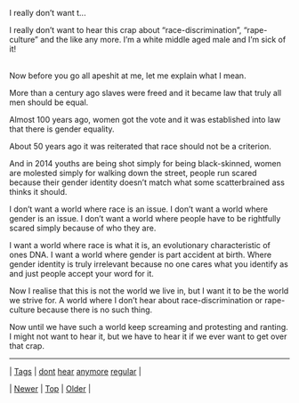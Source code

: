 <!--
title: I really don&rsquo;t want to hear this crap about &ldquo;race-discrimination&rdquo;, &ldquo;rape-culture&rdquo; and the like any more. I&rsquo;m a white middle aged male and I&rsquo;m sick of it! Now before you go all apeshit at me, let me explain what I mean. More than a century ago slaves were freed and it became law that truly all men should be equal. Almost 100 years ago, women got the vote and it was established into law that there is gender equality. About 50 years ago it was reiterated that race should not be a criterion. And in 2014 youths are being shot simply for being black-skinned, women are molested simply for walking down the street, people run scared because their gender identity doesn&rsquo;t match what some scatterbrained ass thinks it should. I don&rsquo;t want a world where race is an issue. I don&rsquo;t want a world where gender is an issue. I don&rsquo;t want a world where people have to be rightfully scared simply because of who they are. I want a world where race is what it is, an evolutionary characteristic of ones DNA. I want a world where gender is part accident at birth. Where gender identity is truly irrelevant because no one cares what you identify as and just people accept your word for it. Now I realise that this is not the world we live in, but I want it to be the world we strive for. A world where I don&rsquo;t hear about race-discrimination or rape-culture because there is no such thing. Now until we have such a world keep screaming and protesting and ranting. I might not want to hear it, but we have to hear it if we ever want to get over that crap.
date: 2020-06-28T15:27:00.048Z
tags: dont, hear, anymore, regular
-->


I really don&rsquo;t want t...

<p>I really don&rsquo;t want to hear this crap about &ldquo;race-discrimination&rdquo;, &ldquo;rape-culture&rdquo; and the like any more. I&rsquo;m a white middle aged male and I&rsquo;m sick of it!</p>



<p></p>



<p></p>



<p></p>



<p></p>

<p><br/>
Now before you go all apeshit at me, let me explain what I mean.</p>

<p>More than a century ago slaves were freed and it became law that truly all men should be equal.</p>

<p>Almost 100 years ago, women got the vote and it was established into law that there is gender equality.</p>

<p>About 50 years ago it was reiterated that race should not be a criterion.</p>

<p>And in 2014 youths are being shot simply for being black-skinned, women are molested simply for walking down the street, people run scared because their gender identity doesn&rsquo;t match what some scatterbrained ass thinks it should.</p>

<p>I don&rsquo;t want a world where race is an issue. I don&rsquo;t want a world where gender is an issue. I don&rsquo;t want a world where people have to be rightfully scared simply because of who they are.</p>

<p>I want a world where race is what it is, an evolutionary characteristic of ones DNA. I want a world where gender is part accident at birth. Where gender identity is truly irrelevant because no one cares what you identify as and just people accept your word for it.</p>

<p>Now I realise that this is not the world we live in, but I want it to be the world we strive for. A world where I don&rsquo;t hear about race-discrimination or rape-culture because there is no such thing.</p>

<p>Now until we have such a world keep screaming and protesting and ranting. I might not want to hear it, but we have to hear it if we ever want to get over that crap.</p>

<!--BOTTOM-POST-NAVIGATION-->
---

| [Tags](tags.md) | [dont](tag-dont.md) [hear](tag-hear.md) [anymore](tag-anymore.md) [regular](tag-regular.md) |

| [Newer](103739509204.md) | [Top](index.md) | [Older](103754159434.md) |